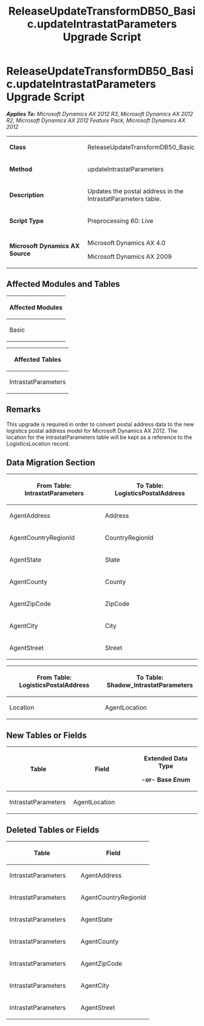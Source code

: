 ﻿---
title: ReleaseUpdateTransformDB50_Basic.updateIntrastatParameters Upgrade Script
TOCTitle: ReleaseUpdateTransformDB50_Basic.updateIntrastatParameters Upgrade Script
ms:assetid: c0d885dc-6e36-068f-7fb2-bce840be302b
ms:mtpsurl: https://msdn.microsoft.com/en-us/library/JJ686791(v=AX.60)
ms:contentKeyID: 49710988
ms.date: 05/18/2015
mtps_version: v=AX.60
---

# ReleaseUpdateTransformDB50\_Basic.updateIntrastatParameters Upgrade Script 


_**Applies To:** Microsoft Dynamics AX 2012 R3, Microsoft Dynamics AX 2012 R2, Microsoft Dynamics AX 2012 Feature Pack, Microsoft Dynamics AX 2012_

<table>
<colgroup>
<col style="width: 50%" />
<col style="width: 50%" />
</colgroup>
<tbody>
<tr class="odd">
<td><p><strong>Class</strong></p></td>
<td><p>ReleaseUpdateTransformDB50_Basic</p></td>
</tr>
<tr class="even">
<td><p><strong>Method</strong></p></td>
<td><p>updateIntrastatParameters</p></td>
</tr>
<tr class="odd">
<td><p><strong>Description</strong></p></td>
<td><p>Updates the postal address in the IntrastatParameters table.</p></td>
</tr>
<tr class="even">
<td><p><strong>Script Type</strong></p></td>
<td><p>Preprocessing 60: Live</p></td>
</tr>
<tr class="odd">
<td><p><strong>Microsoft Dynamics AX Source</strong></p></td>
<td><p>Microsoft Dynamics AX 4.0</p>
<p>Microsoft Dynamics AX 2009</p></td>
</tr>
</tbody>
</table>


## Affected Modules and Tables

<table>
<colgroup>
<col style="width: 100%" />
</colgroup>
<thead>
<tr class="header">
<th><p>Affected Modules</p></th>
</tr>
</thead>
<tbody>
<tr class="odd">
<td><p>Basic</p></td>
</tr>
</tbody>
</table>


<table>
<colgroup>
<col style="width: 100%" />
</colgroup>
<thead>
<tr class="header">
<th><p>Affected Tables</p></th>
</tr>
</thead>
<tbody>
<tr class="odd">
<td><p>IntrastatParameters</p></td>
</tr>
</tbody>
</table>


## Remarks

This upgrade is required in order to convert postal address data to the new logistics postal address model for Microsoft Dynamics AX 2012. The location for the IntrastatParameters table will be kept as a reference to the LogisticsLocation record.

## Data Migration Section

<table>
<colgroup>
<col style="width: 50%" />
<col style="width: 50%" />
</colgroup>
<thead>
<tr class="header">
<th><p>From Table: IntrastatParameters</p></th>
<th><p>To Table: LogisticsPostalAddress</p></th>
</tr>
</thead>
<tbody>
<tr class="odd">
<td><p>AgentAddress</p></td>
<td><p>Address</p></td>
</tr>
<tr class="even">
<td><p>AgentCountryRegionId</p></td>
<td><p>CountryRegionId</p></td>
</tr>
<tr class="odd">
<td><p>AgentState</p></td>
<td><p>State</p></td>
</tr>
<tr class="even">
<td><p>AgentCounty</p></td>
<td><p>County</p></td>
</tr>
<tr class="odd">
<td><p>AgentZipCode</p></td>
<td><p>ZipCode</p></td>
</tr>
<tr class="even">
<td><p>AgentCity</p></td>
<td><p>City</p></td>
</tr>
<tr class="odd">
<td><p>AgentStreet</p></td>
<td><p>Street</p></td>
</tr>
</tbody>
</table>


<table>
<colgroup>
<col style="width: 50%" />
<col style="width: 50%" />
</colgroup>
<thead>
<tr class="header">
<th><p>From Table: LogisticsPostalAddress</p></th>
<th><p>To Table: Shadow_IntrastatParameters</p></th>
</tr>
</thead>
<tbody>
<tr class="odd">
<td><p>Location</p></td>
<td><p>AgentLocation</p></td>
</tr>
</tbody>
</table>


## New Tables or Fields

<table>
<colgroup>
<col style="width: 33%" />
<col style="width: 33%" />
<col style="width: 33%" />
</colgroup>
<thead>
<tr class="header">
<th><p>Table</p></th>
<th><p>Field</p></th>
<th><p>Extended Data Type</p>
<p>-or- Base Enum</p></th>
</tr>
</thead>
<tbody>
<tr class="odd">
<td><p>IntrastatParameters</p></td>
<td><p>AgentLocation</p></td>
<td><p></p></td>
</tr>
</tbody>
</table>


## Deleted Tables or Fields

<table>
<colgroup>
<col style="width: 50%" />
<col style="width: 50%" />
</colgroup>
<thead>
<tr class="header">
<th><p>Table</p></th>
<th><p>Field</p></th>
</tr>
</thead>
<tbody>
<tr class="odd">
<td><p>IntrastatParameters</p></td>
<td><p>AgentAddress</p></td>
</tr>
<tr class="even">
<td><p>IntrastatParameters</p></td>
<td><p>AgentCountryRegionId</p></td>
</tr>
<tr class="odd">
<td><p>IntrastatParameters</p></td>
<td><p>AgentState</p></td>
</tr>
<tr class="even">
<td><p>IntrastatParameters</p></td>
<td><p>AgentCounty</p></td>
</tr>
<tr class="odd">
<td><p>IntrastatParameters</p></td>
<td><p>AgentZipCode</p></td>
</tr>
<tr class="even">
<td><p>IntrastatParameters</p></td>
<td><p>AgentCity</p></td>
</tr>
<tr class="odd">
<td><p>IntrastatParameters</p></td>
<td><p>AgentStreet</p></td>
</tr>
</tbody>
</table>

  


